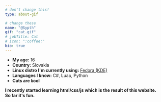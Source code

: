 ```yaml
---
# don't change this!
type: about-gif

# change these
name: "@Sypth"
gif: "cat.gif"
# jobTitle: Cat
# icon: ":coffee:"
bio: true
---
```


- **My age:** 16
- **Country:** Slovakia
- **Linux distro I'm currently using:** [Fedora (KDE)](/rice-video "Click to see rice")
- **Languages I know:** C#, Lua*u*, Python
- **Cats are kool**

**I recently started learning html/css/js which is the result of this website. So far it's fun.**